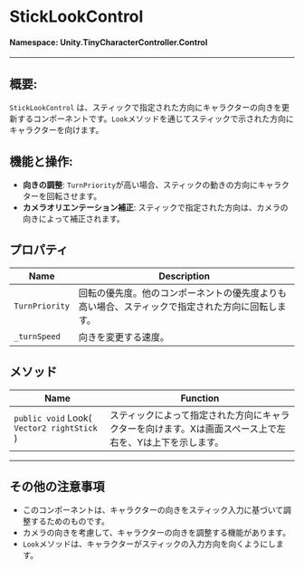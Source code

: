 ﻿# StickLookControl

#### **Namespace**: Unity.TinyCharacterController.Control
---

## 概要:
`StickLookControl` は、スティックで指定された方向にキャラクターの向きを更新するコンポーネントです。`Look`メソッドを通じてスティックで示された方向にキャラクターを向けます。

## 機能と操作:
- **向きの調整**: `TurnPriority`が高い場合、スティックの動きの方向にキャラクターを回転させます。
- **カメラオリエンテーション補正**: スティックで指定された方向は、カメラの向きによって補正されます。

## プロパティ
| Name | Description |
|------|-------------|
| `TurnPriority` | 回転の優先度。他のコンポーネントの優先度よりも高い場合、スティックで指定された方向に回転します。 |
| `_turnSpeed` | 向きを変更する速度。 |

## メソッド
| Name | Function |
|------|----------|
| ``public void`` Look( ``Vector2 rightStick`` ) | スティックによって指定された方向にキャラクターを向けます。Xは画面スペース上で左右を、Yは上下を示します。 |

---
## その他の注意事項
- このコンポーネントは、キャラクターの向きをスティック入力に基づいて調整するためのものです。
- カメラの向きを考慮して、キャラクターの向きを調整する機能があります。
- `Look`メソッドは、キャラクターがスティックの入力方向を向くようにします。

